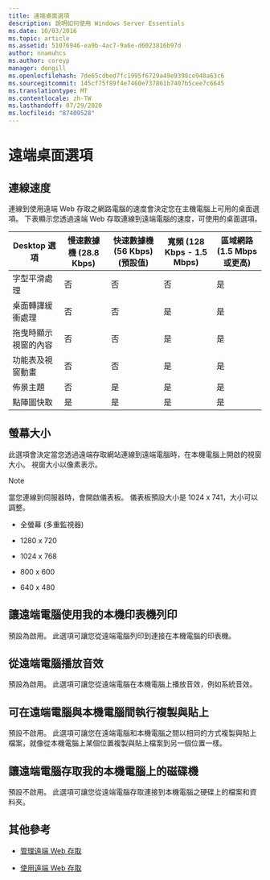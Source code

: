 ```yaml
---
title: 遠端桌面選項
description: 說明如何使用 Windows Server Essentials
ms.date: 10/03/2016
ms.topic: article
ms.assetid: 51076946-ea9b-4ac7-9a6e-d6023816b97d
author: nnamuhcs
ms.author: coreyp
manager: dongill
ms.openlocfilehash: 7de65cdbed7fc1995f6729a49e9398ce948a63c6
ms.sourcegitcommit: 145cf75f89f4e7460e737861b7407b5cee7c6645
ms.translationtype: MT
ms.contentlocale: zh-TW
ms.lasthandoff: 07/29/2020
ms.locfileid: "87409528"
---
```

# <a name="remote-desktop-options"></a>遠端桌面選項

## <a name="connection-speed"></a>連線速度
 連線到使用遠端 Web 存取之網路電腦的速度會決定您在主機電腦上可用的桌面選項。 下表顯示您透過遠端 Web 存取連線到遠端電腦的速度，可使用的桌面選項。

| Desktop 選項 | 慢速數據機 (28.8 Kbps) | 快速數據機 (56 Kbps) (預設值) | 寬頻 (128 Kbps - 1.5 Mbps) | 區域網路 (1.5 Mbps 或更高) |
|--|--|--|--|--|
| 字型平滑處理 | 否 | 否 | 否 | 是 |
| 桌面轉譯緩衝處理 | 否 | 否 | 是 | 是 |
| 拖曳時顯示視窗的內容 | 否 | 否 | 是 | 是 |
| 功能表及視窗動畫 | 否 | 否 | 是 | 是 |
| 佈景主題 | 否 | 是 | 是 | 是 |
| 點陣圖快取 | 是 | 是 | 是 | 是 |

## <a name="screen-size"></a>螢幕大小
 此選項會決定當您透過遠端存取網站連線到遠端電腦時，在本機電腦上開啟的視窗大小。 視窗大小以像素表示。

> [!NOTE]
>  當您連線到伺服器時，會開啟儀表板。 儀表板預設大小是 1024 x 741，大小可以調整。

-   全螢幕 (多重監視器)

-   1280 x 720

-   1024 x 768

-   800 x 600

-   640 x 480

## <a name="enable-the-remote-computer-to-print-to-my-local-printer"></a>讓遠端電腦使用我的本機印表機列印
 預設為啟用。 此選項可讓您從遠端電腦列印到連接在本機電腦的印表機。

## <a name="play-sounds-from-the-remote-computer"></a>從遠端電腦播放音效
 預設為啟用。 此選項可讓您從遠端電腦在本機電腦上播放音效，例如系統音效。

## <a name="enable-copy-and-paste-between-the-remote-computer-and-the-local-computer"></a>可在遠端電腦與本機電腦間執行複製與貼上
 預設不啟用。 此選項可讓您在遠端電腦和本機電腦之間以相同的方式複製與貼上檔案，就像從本機電腦上某個位置複製與貼上檔案到另一個位置一樣。

## <a name="enable-the-remote-computer-to-access-drives-on-my-local-computer"></a>讓遠端電腦存取我的本機電腦上的磁碟機
 預設不啟用。 此選項可讓您從遠端電腦存取連接到本機電腦之硬碟上的檔案和資料夾。

## <a name="additional-references"></a>其他參考

-   [管理遠端 Web 存取](../manage/Manage-Remote-Web-Access-in-Windows-Server-Essentials.md)

-   [使用遠端 Web 存取](../use/Use-Remote-Web-Access-in-Windows-Server-Essentials.md)
